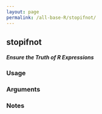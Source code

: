 ```yaml
---
layout: page
permalink: /all-base-R/stopifnot/
---
```


## __stopifnot__

#### _Ensure the Truth of R Expressions_

### Usage

### Arguments

### Notes
